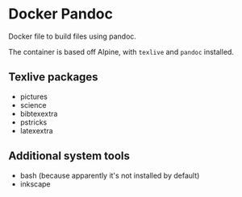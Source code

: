 # Docker Pandoc

Docker file to build files using pandoc.

The container is based off Alpine, with `texlive` and `pandoc` installed.

## Texlive packages
- pictures
- science
- bibtexextra
- pstricks
- latexextra

## Additional system tools
- bash (because apparently it's not installed by default)
- inkscape
